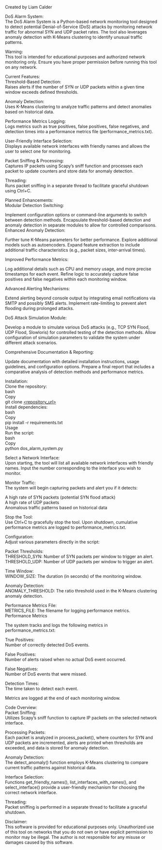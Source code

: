 Created by Liam Calder

DoS Alarm System:  
The DoS Alarm System is a Python-based network monitoring tool designed to detect potential Denial-of-Service (DoS) attacks by monitoring network traffic for abnormal SYN and UDP packet rates. The tool also leverages anomaly detection with K-Means clustering to identify unusual traffic patterns.

Warning:  
This tool is intended for educational purposes and authorized network monitoring only. Ensure you have proper permission before running this tool on any network.

Current Features:  
Threshold-Based Detection:  
Raises alerts if the number of SYN or UDP packets within a given time window exceeds defined thresholds.

Anomaly Detection:  
Uses K-Means clustering to analyze traffic patterns and detect anomalies based on historical data.

Performance Metrics Logging:  
Logs metrics such as true positives, false positives, false negatives, and detection times into a performance metrics file (performance_metrics.txt).

User-Friendly Interface Selection:  
Displays available network interfaces with friendly names and allows the user to select one for monitoring.

Packet Sniffing & Processing:  
Captures IP packets using Scapy’s sniff function and processes each packet to update counters and store data for anomaly detection.

Threading:  
Runs packet sniffing in a separate thread to facilitate graceful shutdown using Ctrl+C.

Planned Enhancements:  
Modular Detection Switching:  

Implement configuration options or command-line arguments to switch between detection methods.
Encapsulate threshold-based detection and anomaly detection in separate modules to allow for controlled comparisons.
Enhanced Anomaly Detection:  

Further tune K-Means parameters for better performance.
Explore additional models such as autoencoders.
Expand feature extraction to include additional traffic characteristics (e.g., packet sizes, inter-arrival times).

Improved Performance Metrics:  

Log additional details such as CPU and memory usage, and more precise timestamps for each event.
Refine logic to accurately capture false positives and false negatives within each monitoring window.

Advanced Alerting Mechanisms:  

Extend alerting beyond console output by integrating email notifications via SMTP and possibly SMS alerts.
Implement rate-limiting to prevent alert flooding during prolonged attacks.

DoS Attack Simulation Module:  

Develop a module to simulate various DoS attacks (e.g., TCP SYN Flood, UDP Flood, Slowloris) for controlled testing of the detection methods.
Allow configuration of simulation parameters to validate the system under different attack scenarios.

Comprehensive Documentation & Reporting:  

Update documentation with detailed installation instructions, usage guidelines, and configuration options.
Prepare a final report that includes a comparative analysis of detection methods and performance metrics.

Installation:  
Clone the repository:  
bash  
Copy  
git clone [<repository_url>](https://github.com/dromech/ddos_alarm)  
Install dependencies:  
bash  
Copy  
pip install -r requirements.txt  
Usage  
Run the script:  
bash  
Copy  
python dos_alarm_system.py  

Select a Network Interface:  
Upon starting, the tool will list all available network interfaces with friendly names. Input the number corresponding to the interface you wish to monitor.

Monitor Traffic:  
The system will begin capturing packets and alert you if it detects:

A high rate of SYN packets (potential SYN flood attack)  
A high rate of UDP packets  
Anomalous traffic patterns based on historical data  

Stop the Tool:  
Use Ctrl+C to gracefully stop the tool. Upon shutdown, cumulative performance metrics are logged to performance_metrics.txt.

Configuration:  
Adjust various parameters directly in the script:  

Packet Thresholds:  
THRESHOLD_SYN: Number of SYN packets per window to trigger an alert.
THRESHOLD_UDP: Number of UDP packets per window to trigger an alert.

Time Window:  
WINDOW_SIZE: The duration (in seconds) of the monitoring window.

Anomaly Detection:  
ANOMALY_THRESHOLD: The ratio threshold used in the K-Means clustering anomaly detection.

Performance Metrics File:  
METRICS_FILE: The filename for logging performance metrics.  
Performance Metrics  

The system tracks and logs the following metrics in performance_metrics.txt:  

True Positives:  
Number of correctly detected DoS events.

False Positives:  
Number of alerts raised when no actual DoS event occurred.

False Negatives:  
Number of DoS events that were missed.

Detection Times:  
The time taken to detect each event.

Metrics are logged at the end of each monitoring window.

Code Overview:  
Packet Sniffing:  
Utilizes Scapy’s sniff function to capture IP packets on the selected network interface.

Processing Packets:  
Each packet is analyzed in process_packet(), where counters for SYN and UDP packets are incremented, alerts are printed when thresholds are exceeded, and data is stored for anomaly detection.

Anomaly Detection:  
The detect_anomaly() function employs K-Means clustering to compare current traffic patterns against historical data.

Interface Selection:  
Functions get_friendly_names(), list_interfaces_with_names(), and select_interface() provide a user-friendly mechanism for choosing the correct network interface.

Threading:  
Packet sniffing is performed in a separate thread to facilitate a graceful shutdown.

Disclaimer:  
This software is provided for educational purposes only. Unauthorized use of this tool on networks that you do not own or have explicit permission to monitor may be illegal. The author is not responsible for any misuse or damages caused by this software.